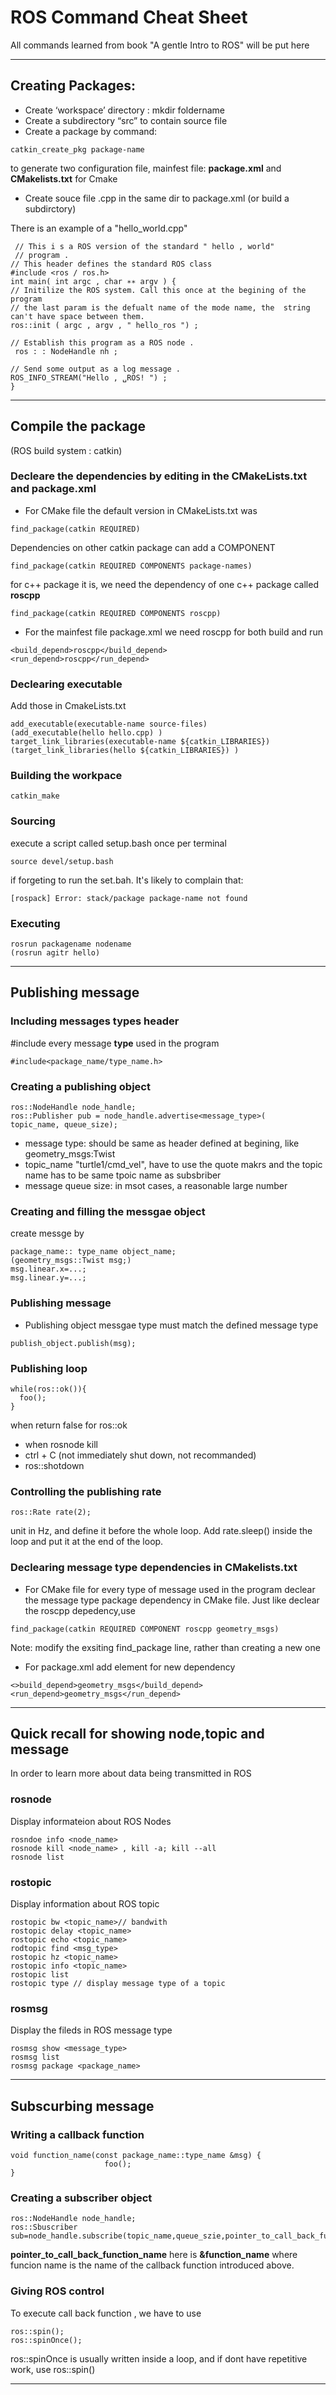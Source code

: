 # ROS Command Cheat Sheet

All commands learned from book "A gentle Intro to ROS" will be put here 


---
## Creating Packages: 

* Create ‘workspace’ directory : mkdir foldername
* Create a subdirectory “src” to contain source file 
* Create a package by command:
```
catkin_create_pkg package-name
```
to generate two configuration file, mainfest file: **package.xml** and **CMakelists.txt** for Cmake
* Create souce file .cpp in the same dir to package.xml (or build a subdirctory)

There is an example of a "hello_world.cpp"
```
 // This i s a ROS version of the standard " hello , world"
 // program .
// This header defines the standard ROS class
#include <ros / ros.h>
int main( int argc , char ∗∗ argv ) {
// Initilize the ROS system. Call this once at the begining of the program
// the last param is the defualt name of the mode name, the  string can't have space between them.
ros::init ( argc , argv , " hello_ros ") ;

// Establish this program as a ROS node .
 ros : : NodeHandle nh ;

// Send some output as a log message .
ROS_INFO_STREAM("Hello , ␣ROS! ") ;
}
```

---
## Compile the package
(ROS build system : catkin)
### Decleare the dependencies by editing in the CMakeLists.txt and package.xml
* For CMake file
the default version in CMakeLists.txt was
```
find_package(catkin REQUIRED)
```
Dependencies on other catkin package can add a COMPONENT
```
find_package(catkin REQUIRED COMPONENTS package-names)
```
for c++ package it is, we need the dependency of one c++ package called **roscpp**
```
find_package(catkin REQUIRED COMPONENTS roscpp)
```
* For the mainfest file package.xml
we need roscpp for both build and run
```
<build_depend>roscpp</build_depend>
<run_depend>roscpp</run_depend>
```
### Declearing executable 

Add those in CmakeLists.txt
```
add_executable(executable-name source-files)  
(add_executable(hello hello.cpp) )
target_link_libraries(executable-name ${catkin_LIBRARIES})
(target_link_libraries(hello ${catkin_LIBRARIES}) )
```
### Building the workpace
```
catkin_make
```
### Sourcing 

execute a script called setup.bash once per terminal
```
source devel/setup.bash
```
if forgeting to run the set.bah. It's likely to complain that:
```
[rospack] Error: stack/package package-name not found
```
### Executing 
```
rosrun packagename nodename
(rosrun agitr hello)
```

---
## Publishing message
### Including messages types header

#include every message **type** used in the program
```
#include<package_name/type_name.h>
```
### Creating a publishing object

```
ros::NodeHandle node_handle;
ros::Publisher pub = node_handle.advertise<message_type>(
topic_name, queue_size);
```
* message type: 
should be same as header defined at begining, like geometry_msgs:Twist
* topic_name
"turtle1/cmd_vel", have to use the quote makrs and the topic name has to be same tpoic name  as subsbriber
* message queue size:
in msot cases, a reasonable large number
### Creating and filling the messgae object
create messge by 
```
package_name:: type_name object_name;
(geometry_msgs::Twist msg;)
msg.linear.x=...;
msg.linear.y=...;
```
### Publishing message 
* Publishing object messgae type must match the defined message type
```
publish_object.publish(msg);
```
### Publishing loop
```
while(ros::ok()){
  foo();
}
```
when return false for ros::ok
* when rosnode kill 
* ctrl + C (not immediately shut down, not recommanded)
* ros::shotdown

### Controlling the publishing rate
```
ros::Rate rate(2);
```
unit in Hz, and define it before the whole loop. Add rate.sleep() inside the loop and put it at the end of the loop.

### Declearing message type dependencies in CMakelists.txt
* For CMake file
for every type of message used in the program 
declear the message type package dependency in CMake file. Just like declear the roscpp depedency,use
```
find_package(catkin REQUIRED COMPONENT roscpp geometry_msgs)
```
Note: modify the exsiting find_package line, rather than creating a new one
* For package.xml
add element for new dependency
```
<>build_depend>geometry_msgs</build_depend>
<run_depend>geometry_msgs</run_depend>
```

---
## Quick recall for showing node,topic and message
In order to learn more about data being transmitted in ROS
### rosnode
Display informateion about ROS Nodes
```
rosndoe info <node_name>
rosnode kill <node_name> , kill -a; kill --all
rosnode list
```
### rostopic 
Display information about ROS topic
```
rostopic bw <topic_name>// bandwith
rostopic delay <topic_name>
rostopic echo <topic_name>
rodtopic find <msg_type>
rostopic hz <topic_name>
rostopic info <topic_name>
rostopic list
rostopic type // display message type of a topic
```
### rosmsg
Display the fileds in ROS message type
```
rosmsg show <message_type>
rosmsg list
rosmsg package <package_name>
```

---
## Subscurbing message

### Writing  a callback function 
```
void function_name(const package_name::type_name &msg) {
                     foo();
}
```
### Creating a subscriber object
```
ros::NodeHandle node_handle;
ros::Sbuscriber sub=node_handle.subscribe(topic_name,queue_szie,pointer_to_call_back_function_name);
```
**pointer_to_call_back_function_name** here is **&function_name** where funcion name is the name of the callback function introduced above. 
### Giving ROS control
To execute call back function , we have to use
```
ros::spin();
ros::spinOnce();
```
ros::spinOnce is usually written inside a loop, and if dont have repetitive work, use ros::spin()

---
